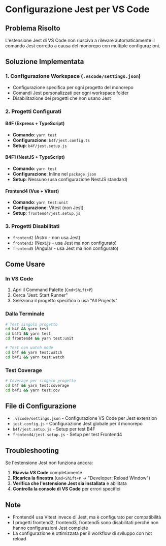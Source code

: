 # Configurazione Jest per VS Code

## Problema Risolto
L'estensione Jest di VS Code non riusciva a rilevare automaticamente il comando Jest corretto a causa del monorepo con multiple configurazioni.

## Soluzione Implementata

### 1. Configurazione Workspace (`.vscode/settings.json`)
- Configurazione specifica per ogni progetto del monorepo
- Comandi Jest personalizzati per ogni workspace folder
- Disabilitazione dei progetti che non usano Jest

### 2. Progetti Configurati

#### B4F (Express + TypeScript)
- **Comando**: `yarn test`
- **Configurazione**: `b4f/jest.config.ts`
- **Setup**: `b4f/jest.setup.js`

#### B4F1 (NestJS + TypeScript)  
- **Comando**: `yarn test`
- **Configurazione**: Inline nel `package.json`
- **Setup**: Nessuno (usa configurazione NestJS standard)

#### Frontend4 (Vue + Vitest)
- **Comando**: `yarn test:unit`
- **Configurazione**: Vitest (non Jest)
- **Setup**: `frontend4/jest.setup.js`

### 3. Progetti Disabilitati
- `frontend2` (Astro - non usa Jest)
- `frontend3` (Next.js - usa Jest ma non configurato)
- `frontend5` (Angular - usa Jest ma non configurato)

## Come Usare

### In VS Code
1. Apri il Command Palette (`Cmd+Shift+P`)
2. Cerca "Jest: Start Runner"
3. Seleziona il progetto specifico o usa "All Projects"

### Dalla Terminale
```bash
# Test singolo progetto
cd b4f && yarn test
cd b4f1 && yarn test  
cd frontend4 && yarn test:unit

# Test con watch mode
cd b4f && yarn test:watch
cd b4f1 && yarn test:watch
```

### Test Coverage
```bash
# Coverage per singolo progetto
cd b4f && yarn test:coverage
cd b4f1 && yarn test:cov
```

## File di Configurazione

- `.vscode/settings.json` - Configurazione VS Code per Jest extension
- `jest.config.js` - Configurazione Jest globale per il monorepo
- `b4f/jest.setup.js` - Setup per test B4F
- `frontend4/jest.setup.js` - Setup per test Frontend4

## Troubleshooting

Se l'estensione Jest non funziona ancora:

1. **Riavvia VS Code** completamente
2. **Ricarica la finestra** (`Cmd+Shift+P` → "Developer: Reload Window")
3. **Verifica che l'estensione Jest sia installata** e abilitata
4. **Controlla la console di VS Code** per errori specifici

## Note

- Frontend4 usa Vitest invece di Jest, ma è configurato per compatibilità
- I progetti frontend2, frontend3, frontend5 sono disabilitati perché non hanno configurazioni Jest complete
- La configurazione è ottimizzata per il workflow di sviluppo con hot reload
